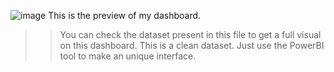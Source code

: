 ![image](https://github.com/user-attachments/assets/8ef143e6-82d1-417e-a585-b3434a20a59f)
This is the preview of my dashboard.
>> You can check the dataset present in this file to get a full visual on this dashboard.
>> This is a clean dataset.
>> Just use the PowerBI tool to make an unique interface.
